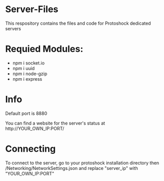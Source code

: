 # Server-Files
This respository contains the files and code for Protoshock dedicated servers

# Requied Modules:
- npm i socket.io
- npm i uuid
- npm i node-gzip
- npm i express

# Info
Default port is 8880

You can find a website for the server's status at http://YOUR_OWN_IP:PORT/

# Connecting

To connect to the server, go to your protoshock installation directory then /Networking/NetworkSettings.json
and replace "server_ip" with "YOUR_OWN_IP:PORT"

